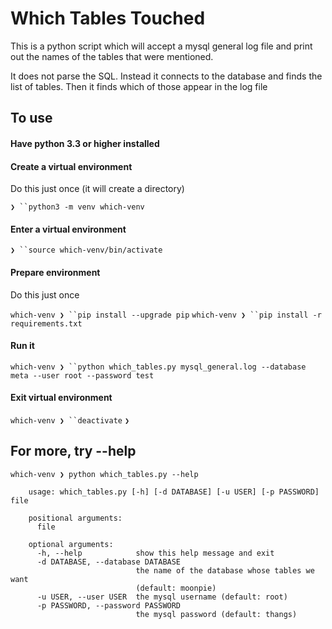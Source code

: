 # Which Tables Touched

This is a python script which will accept a mysql general log file and print out the names of the tables that were mentioned.

It does not parse the SQL.  Instead it connects to the database and finds the list of tables.  Then it finds which of those appear in the log file

## To use

#### Have python 3.3 or higher installed

#### Create a virtual environment
Do this just once (it will create a directory)

`❯ ``python3 -m venv which-venv`

#### Enter a virtual environment

`❯ ``source which-venv/bin/activate`

#### Prepare environment
Do this just once

`which-venv ❯ ``pip install --upgrade pip`
`which-venv ❯ ``pip install -r requirements.txt`

#### Run it

`which-venv ❯ ``python which_tables.py mysql_general.log --database meta --user root --password test`

#### Exit virtual environment

`which-venv ❯ ``deactivate`
`❯ `

## For more, try --help

```
which-venv ❯ python which_tables.py --help

    usage: which_tables.py [-h] [-d DATABASE] [-u USER] [-p PASSWORD] file

    positional arguments:
      file

    optional arguments:
      -h, --help            show this help message and exit
      -d DATABASE, --database DATABASE
                            the name of the database whose tables we want
                            (default: moonpie)
      -u USER, --user USER  the mysql username (default: root)
      -p PASSWORD, --password PASSWORD
                            the mysql password (default: thangs)
```
